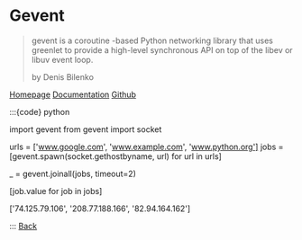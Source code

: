 # Gevent

> gevent is a coroutine -based Python networking library that uses greenlet to provide a high-level synchronous API on top of the libev or libuv event loop.
>
> by Denis Bilenko

[Homepage](http://www.gevent.org)
[Documentation](http://www.gevent.org)
[Github](https://github.com/gevent/gevent.git)

:::{code} python

import gevent
from gevent import socket

urls = ['www.google.com', 'www.example.com', 'www.python.org']
jobs = [gevent.spawn(socket.gethostbyname, url) for url in urls]

_ = gevent.joinall(jobs, timeout=2)

[job.value for job in jobs]

['74.125.79.106', '208.77.188.166', '82.94.164.162']

:::
[Back](00-introduction.md)
